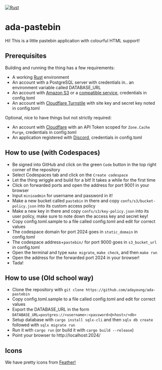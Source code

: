 [![Rust](https://github.com/adayoung/ada-pastebin/actions/workflows/rust.yml/badge.svg)](https://github.com/adayoung/ada-pastebin/actions/workflows/rust.yml)

# ada-pastebin
Hi! This is a little pastebin application with colourful HTML support!

## Prerequisites

Building and running the thing has a few requirements:
 * A working [Rust](https://rustup.rs/) environment
 * An account with a PostgreSQL server with credentials in.. an environment variable called DATABASE_URL
 * An account with [Amazon S3](https://aws.amazon.com/s3/) or a [compatible service](https://www.s3compare.io/), credentials in config.toml
 * An account with [Cloudflare Turnstile](https://www.cloudflare.com/application-services/products/turnstile/) with site key and secret key noted in config.toml

 Optional, nice to have things but not strictly required:
 <!-- * An account with [Google Cloud Platform](https://cloud.google.com/) with [Google Drive API (v3)](https://developers.google.com/drive/) enabled, credentials in config.toml -->
 * An account with [Cloudflare](https://www.cloudflare.com/) with an API Token scoped for `Zone.Cache Purge`, credentials in config.toml
 * An application registered with [Discord](https://discord.dev/), credentials in config.toml

## How to use (with Codespaces)
* Be signed into GitHub and click on the green `Code` button in the top right corner of the repository
* Select Codespaces tab and click on the `Create codespace`
* Let the thing wriggle and build for a bit! It takes a while for the first time
* Click on forwarded ports and open the address for port 9001 in your browser
* Input `minioadmin` for username and password in it!
* Make a new bucket called `pastebin` in there and copy `confs/s3/bucket-policy.json` into its custom access policy
* Make a new key in there and copy `confs/s3/key-policy.json` into its user policy, make sure to note down the access key and secret key!
* Copy config.toml.sample to a file called config.toml and edit for correct values
* The codespace domain for port 2024 goes in `static_domain` in config.toml
* The codespace address+`pastebin/` for port 9000 goes in `s3_bucket_url` in config.toml
* Open the terminal and type `make migrate`, `make check`, and then `make run`
* Open the address for the forwarded port 2024 in your browser!
* Tada!

## How to use (Old school way)

 * Clone the repository with `git clone https://github.com/adayoung/ada-pastebin`
 * Copy config.toml.sample to a file called config.toml and edit for correct values
 * Export the DATABASE_URL in the form `DATABASE_URL=postgres://<username>:<password>@<host>/<db>`
 * Setup database with `cargo install sqlx-cli` and then `sqlx db create` followed with `sqlx migrate run`
 * Run it with `cargo run` (or build it with `cargo build --release`)
 * Point your browser to http://localhost:2024/

## Icons

We have pretty icons from [Feather!](https://feathericons.com/)
